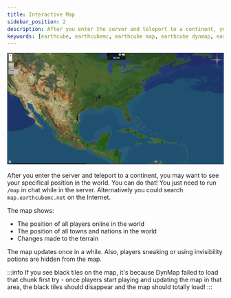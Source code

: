 ```yaml
---
title: Interactive Map
sidebar_position: 2
description: After you enter the server and teleport to a continent, you may want to see your specifical position in the world. You can do that!
keywords: [earthcube, earthcubemc, earthcube map, earthcube dynmap, earthcube interactive map]
---
```


![Map](./img/dynmap-america.png)

After you enter the server and teleport to a continent, you may want to see your specifical position in the world.
You can do that! You just need to run `/map` in chat while in the server.
Alternatively you could search `map.earthcubemc.net` on the Internet.

The map shows:
- The position of all players online in the world
- The position of all towns and nations in the world
- Changes made to the terrain

The map updates once in a while. Also, players sneaking or using invisibility potions are hidden from the map.

:::info
If you see black tiles on the map, it's because DynMap failed to load that chunk first try - once players start playing and updating the map in that area, the black tiles should disappear and the map should totally load!
:::